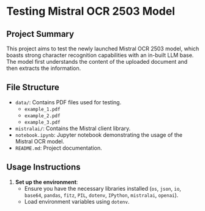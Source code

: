 # Testing Mistral OCR 2503 Model

## Project Summary

This project aims to test the newly launched Mistral OCR 2503 model, which boasts strong character recognition capabilities with an in-built LLM base. The model first understands the content of the uploaded document and then extracts the information.

## File Structure

- `data/`: Contains PDF files used for testing.
  - `example_1.pdf`
  - `example_2.pdf`
  - `example_3.pdf`
- `mistralai/`: Contains the Mistral client library.
- `notebook.ipynb`: Jupyter notebook demonstrating the usage of the Mistral OCR model.
- `README.md`: Project documentation.

## Usage Instructions

1. **Set up the environment**:
   - Ensure you have the necessary libraries installed (`os`, `json`, `io`, `base64`, `pandas`, `fitz`, `PIL`, `dotenv`, `IPython`, `mistralai`, `openai`).
   - Load environment variables using `dotenv`.

